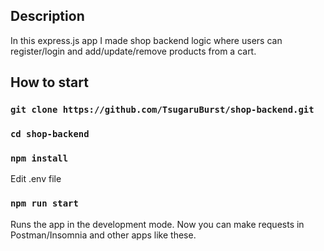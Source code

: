 ## Description
In this express.js app I made shop backend logic where users can register/login and add/update/remove products from a cart.

## How to start

### `git clone https://github.com/TsugaruBurst/shop-backend.git`
### `cd shop-backend`
### `npm install`
Edit .env file
### `npm run start`

Runs the app in the development mode. Now you can make requests in Postman/Insomnia and other apps like these.
